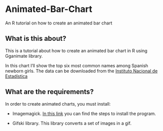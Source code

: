 # Animated-Bar-Chart
An R tutorial on how to create an animated bar chart

## What is this about?
This is a tutorial about how to create an animated bar chart in R using Gganimate library.

In this chart I’ll show the top six most common names among Spanish newborn girls.  The data can be downloaded from the [Instituto Nacional de Estadística](https://www.ine.es/dyngs/INEbase/es/operacion.htm?c=Estadistica_C&cid=1254736177009&menu=resultados&secc=1254736195498&idp=1254734710990#!tabs-1254736195498)

## What are the requirements?
In order to create animated charts, you must install:

- Imagemagick. [In this link](https://imagemagick.org/script/download.php) you can find the steps to install the program.
 
- Gifski library. This library converts a set of images in a gif.
